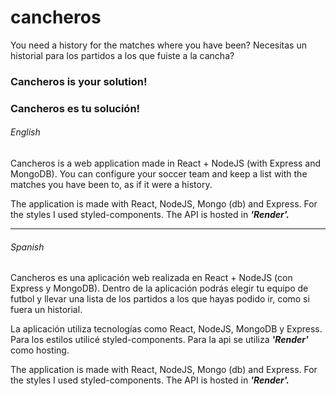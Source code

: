 # cancheros
You need a history for the matches where you have been?
Necesitas un historial para los partidos a los que fuiste a la cancha?

<h3>Cancheros is your solution!</h3>
<h3>Cancheros es tu solución!</h3>

<h6>English</h6>

Cancheros is a web application made in React + NodeJS (with Express and MongoDB). 
You can configure your soccer team and keep a list with the matches you have been to, as if it were a history.

The application is made with React, NodeJS, Mongo (db) and Express. For the styles I used styled-components.
The API is hosted in <b><i>'Render'.</i></b>

<hr>

<h6>Spanish</h6>

Cancheros es una aplicación web realizada en React + NodeJS (con Express y MongoDB).
Dentro de la aplicación podrás elegir tu equipo de futbol y llevar una lista de los partidos a los que hayas podido ir, como si fuera un historial.

La aplicación utiliza tecnologías como React, NodeJS, MongoDB y Express. Para los estilos utilicé styled-components.
Para la api se utiliza <b><i>'Render'</i></b> como hosting.

The application is made with React, NodeJS, Mongo (db) and Express. For the styles I used styled-components.
The API is hosted in <b><i>'Render'.</i></b>
